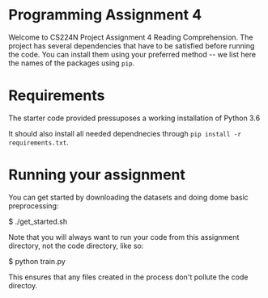# Programming Assignment 4
Welcome to CS224N Project Assignment 4 Reading Comprehension.
The project has several dependencies that have to be satisfied before running the code. You can install them using your preferred method -- we list here the names of the packages using `pip`.

# Requirements

The starter code provided pressuposes a working installation of Python 3.6

It should also install all needed dependnecies through
`pip install -r requirements.txt`.

# Running your assignment

You can get started by downloading the datasets and doing dome basic preprocessing:

$ ./get_started.sh

Note that you will always want to run your code from this assignment directory, not the code directory, like so:

$ python train.py

This ensures that any files created in the process don't pollute the code directoy.
